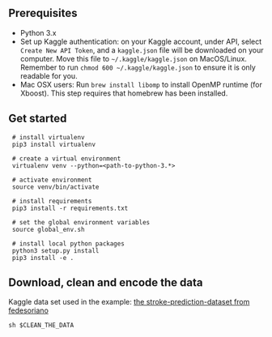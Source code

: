 Prerequisites
-------------
* Python 3.x
* Set up Kaggle authentication: on your Kaggle account, under API, select `Create New API Token`, and a `kaggle.json` file will be downloaded on your computer. Move this file to `~/.kaggle/kaggle.json` on MacOS/Linux. Remember to run `chmod 600 ~/.kaggle/kaggle.json` to ensure it is only readable for you.
* Mac OSX users: Run `brew install libomp` to install OpenMP runtime (for Xboost). This step requires that homebrew has been installed.

Get started
------------

     # install virtualenv
     pip3 install virtualenv
     
     # create a virtual environment
     virtualenv venv --python=<path-to-python-3.*>
     
     # activate environment
     source venv/bin/activate
     
     # install requirements
     pip3 install -r requirements.txt
     
     # set the global environment variables
     source global_env.sh
     
     # install local python packages
     python3 setup.py install
     pip3 install -e .


Download, clean and encode the data
-----------------------------------
Kaggle data set used in the example: [the stroke-prediction-dataset from fedesoriano](https://www.kaggle.com/fedesoriano/stroke-prediction-dataset)

    sh $CLEAN_THE_DATA
